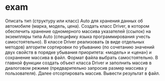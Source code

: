 # exam
Описать тип (структуру или класс) Auto для хранения данных об автомобиле (марка, модель, цена). Создать класс Driver, в котором обеспечить хранение одномерного массива указателей (ссылок) на экземпляры типа Auto (специфику языка программирования учесть самостоятельно). В классе Driver реализовать (в виде отдельных методов) алгоритм сортировки по убыванию (по сочетанию значений двух свойств в порядке убывания приоритета: «модель» и «цена») и сохранение массива в файл. Формат файла выбрать самостоятельно. В главной функции создать объект класса Driver и заполнить массив в диалоговом режиме (предварительно запросив размер массива у пользователя). Далее отсортировать массив. Вывести результат в файл.
